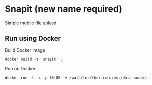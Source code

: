 # Snapit (new name required)

Simple mobile file upload.

## Run using Docker

Build Docker image

    docker build -t 'snapit' .

Run on Docker

    docker run -t -i -p 80:80 -v /path/for/the/pictures:/data snapit

